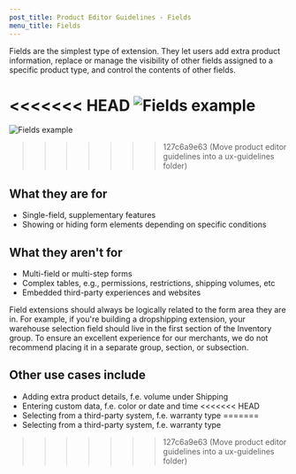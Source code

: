 ```yaml
---
post_title: Product Editor Guidelines - Fields
menu_title: Fields
---
```


Fields are the simplest type of extension. They let users add extra product information, replace or manage the visibility of other fields assigned to a specific product type, and control the contents of other fields.

<<<<<<< HEAD
![Fields example](https://developer.woo.com/wp-content/uploads/2023/12/product-editor-ext-guidelines-fields.png)
=======
![Fields example](https://woo-docs-multi-com.go-vip.net/wp-content/uploads/2023/12/product-editor-ext-guidelines-fields.png)
>>>>>>> 127c6a9e63 (Move product editor guidelines into a ux-guidelines folder)

## What they are for

- Single-field, supplementary features
- Showing or hiding form elements depending on specific conditions

## What they aren't for

- Multi-field or multi-step forms
- Complex tables, e.g., permissions, restrictions, shipping volumes, etc
- Embedded third-party experiences and websites

Field extensions should always be logically related to the form area they are in. For example, if you're building a dropshipping extension, your warehouse selection field should live in the first section of the Inventory group. To ensure an excellent experience for our merchants, we do not recommend placing it in a separate group, section, or subsection.

## Other use cases include

- Adding extra product details, f.e. volume under Shipping
- Entering custom data, f.e. color or date and time
<<<<<<< HEAD
- Selecting from a third-party system, f.e. warranty type
=======
- Selecting from a third-party system, f.e. warranty type
>>>>>>> 127c6a9e63 (Move product editor guidelines into a ux-guidelines folder)
